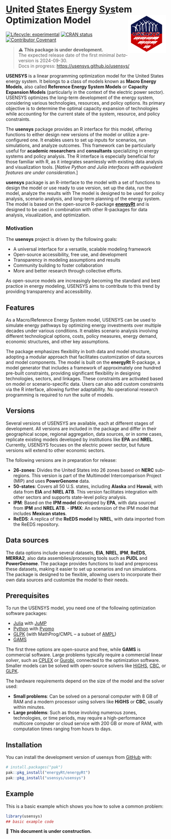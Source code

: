 
<!-- README.md is generated from README.Rmd. Please edit that file -->

# <u>U</u>nited <u>S</u>tates <u>En</u>ergy <u>Sys</u>tem Optimization Model <img src="man/figures/logo.png" align="right" width="120"/>

<!-- badges: start -->

[![Lifecycle:
experimental](https://img.shields.io/badge/lifecycle-experimental-orange.svg)](https://lifecycle.r-lib.org/articles/stages.html#experimental)
[![CRAN
status](https://www.r-pkg.org/badges/version/usensys)](https://CRAN.R-project.org/package=usensys)
[![Contributor
Covenant](https://img.shields.io/badge/Contributor%20Covenant-2.1-4baaaa.svg)](code_of_conduct.md)

<!-- badges: end -->

<div class="warn">

> :warning: **This package is under development.**  
> The expected release date of the first minimal *beta*-version is
> 2024-09-30.  
> Docs in progress: <https://usensys.github.io/usensys/>

</div>

**USENSYS** is a linear programming optimization model for the United
States energy system. It belongs to a class of models known as **Macro
Energy Models**, also called **Reference Energy System Models** or
**Capacity Expansion Models** (particularly in the context of the
electric power sector). USENSYS optimizes the long-term development of
the energy system, considering various technologies, resources, and
policy options. Its primary objective is to determine the optimal
capacity expansion of technologies while accounting for the current
state of the system, resource, and policy constraints.

The **usensys** package provides an R interface for this model, offering
functions to either design new versions of the model or utilize a
pre-configured one. It enables users to set up inputs for scenarios, run
simulations, and analyze outcomes. This framework can be particularly
useful for **academic researchers** and **consultants** specializing in
energy systems and policy analysis. The R interface is especially
beneficial for those familiar with R, as it integrates seamlessly with
existing data analysis and visualization tools. \[*Native Python and
Julia interfaces with equivalent features are under consideration*.\]

**usensys** package is an R-interface to the model with a set of
functions to design the model or use ready to use version, set up the
data, run the model, analyze the results with The model is designed to
be used for policy analysis, scenario analysis, and long-term planning
of the energy system. The model is based on the open-source R-package
[**energyRt**](www.energyrt.org) and is designed to be used in
combination with other R-packages for data analysis, visualization, and
optimization.

### Motivation

The **usensys** project is driven by the following goals:  
- A universal interface for a versatile, scalable modeling framework  
- Open-source accessibility, free use, and development  
- Transparency in modeling assumptions and results  
- Community building to foster collaboration  
- More and better research through collective efforts.

As open-source models are increasingly becoming the standard and best
practice in energy modeling, USENSYS aims to contribute to this trend by
providing transparency and accessibility.

## Features

As a Macro/Reference Energy System model, USENSYS can be used to
simulate energy pathways by optimizing energy investments over multiple
decades under various conditions. It enables scenario analysis involving
different technological options, costs, policy measures, energy demand,
economic structures, and other key assumptions.

The package emphasizes flexibility in both data and model structure,
adopting a modular approach that facilitates customization of data
sources and model components. The model is built on the **energyRt**
R-package, a model generator that includes a framework of approximately
one hundred pre-built constraints, providing significant flexibility in
designing technologies, sectors, and linkages. These constraints are
activated based on model or scenario-specific data. Users can also add
custom constraints via the R interface, allowing further adaptability.
No operational research programming is required to run the suite of
models.

## Versions

Several versions of USENSYS are available, each at different stages of
development. All versions are included in the package and differ in
their geographical scope, regional aggregation, data sources, or in some
cases, replicate existing models developed by institutions like **EPA**
and **NREL**. Currently, USENSYS focuses on the electric power sector,
but future versions will extend to other economic sectors.

The following versions are in preparation for release:  
- **26-zones**: Divides the United States into 26 zones based on
**NERC** sub-regions. This version is part of the Multimodel
Intercomparison Project (MIP) and uses **PowerGenome** data.  
- **50-states**: Covers all 50 U.S. states, including **Alaska** and
**Hawaii**, with data from **EIA** and **NREL ATB**. This version
facilitates integration with other sectors and supports state-level
policy analysis.  
- **IPM**: Based on the **IPM model** developed by **EPA**, with data
sourced from **IPM** and **NREL ATB**. - **IPMX**: An extension of the
IPM model that includes **Mexican states**.  
- **ReEDS**: A replica of the **ReEDS model** by **NREL**, with data
imported from the ReEDS repository.

## Data sources

The data options include several datasets, **EIA**, **NREL**, **IPM**,
**ReEDS**, **MERRA2**, also data assemblies/processing tools such as
**PUDL** and **PowerGenome**. The package provides functions to load and
preprocess these datasets, making it easier to set up scenarios and run
simulations. The package is designed to be flexible, allowing users to
incorporate their own data sources and customize the model to their
needs.

## Prerequisites

To run the USENSYS model, you need one of the following optimization
software packages:  
- [Julia](https://julialang.org/) with [JuMP](https://jump.dev/)  
- [Python](https://www.python.org/) with
[Pyomo](https://www.pyomo.org/)  
- [GLPK](https://en.wikibooks.org/wiki/GLPK/GMPL_(MathProg)) (with
MathProg/CMPL – a subset of [AMPL](https://ampl.com/))  
- [GAMS](https://www.gams.com/)  

The first three options are open-source and free, while **GAMS** is
commercial software. Large problems typically require a commercial
linear *solver*, such as [CPLEX](https://en.wikipedia.org/wiki/CPLEX) or
[Gurobi](https://en.wikipedia.org/wiki/Gurobi_Optimizer), connected to
the optimization software. Smaller models can be solved with open-source
solvers like [HiGHS](https://highs.dev/),
[CBC](https://coin-or.github.io/Cbc/intro.html), or
[GLPK](https://www.gnu.org/software/glpk/).

The hardware requirements depend on the size of the model and the solver
used:

- **Small problems**: Can be solved on a personal computer with 8 GB of
  RAM and a modern processor using solvers like **HiGHS** or **CBC**,
  usually within minutes.  
- **Large problems**: Such as those involving numerous zones,
  technologies, or time periods, may require a high-performance
  multicore computer or cloud service with 200 GB or more of RAM, with
  computation times ranging from hours to days.

## Installation

You can install the development version of usensys from
[GitHub](https://github.com/) with:

``` r
# install.packages("pak")
pak::pkg_install("energyRt/energyRt")
pak::pkg_install("usensys/usensys")
```

## Example

This is a basic example which shows you how to solve a common problem:

``` r
library(usensys)
## basic example code
```

:construction: **This document is under construction.**
